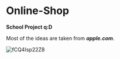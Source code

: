 # Online-Shop

**School Project q:D**

Most of the ideas are taken from 	***apple.com***.

![fCQ4Isp22Z8](https://user-images.githubusercontent.com/98963081/177787708-2b12c601-ee8c-47d3-8ac5-09d5f5a69561.jpg)
